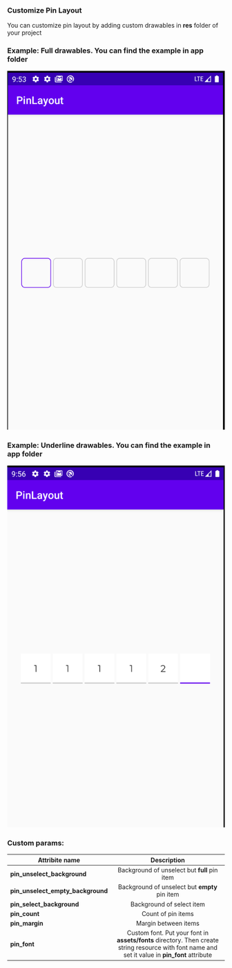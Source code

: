 
### Customize Pin Layout  

You can customize pin layout by adding custom drawables in **res** folder of your project  

### Example: Full drawables. You can find the example in app folder  

![Scheme](images/full_screen.png)

### Example: Underline drawables. You can find the example in app folder  
![Scheme](images/underline_screen.png)

### Custom params:  

| Attribite name                   | Description                
| ---------------------------------|:--------------------------------------------------:|
| **pin_unselect_background**      | Background of unselect but **full** pin item    | 
| **pin_unselect_empty_background**| Background of unselect but **empty** pin item   |  
| **pin_select_background**        | Background of select item                       |    
| **pin_count**                    | Count of pin items                              |  
| **pin_margin**                   | Margin between items                            |  
| **pin_font**                     | Custom font. Put your font in **assets/fonts**  directory. Then create string resource with font name  and set it value in **pin_font**  attribute |                                     |                                             
  